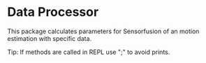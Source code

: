 # Data Processor

This package calculates parameters for Sensorfusion of an motion estimation with specific data.

Tip: If methods are called in REPL use ";" to avoid prints.